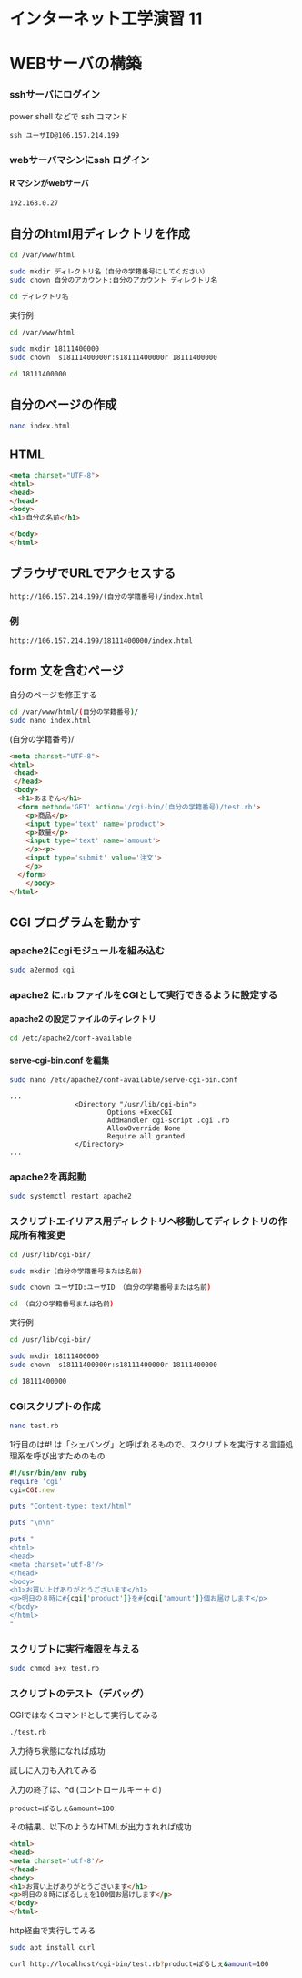 # インターネット工学演習 11


# WEBサーバの構築

### sshサーバにログイン

power shell などで ssh コマンド

```
ssh ユーザID@106.157.214.199
```


### webサーバマシンにssh ログイン

#### R マシンがwebサーバ

```bash
192.168.0.27
```

## 自分のhtml用ディレクトリを作成

```bash
cd /var/www/html

sudo mkdir ディレクトリ名（自分の学籍番号にしてください）
sudo chown 自分のアカウント:自分のアカウント ディレクトリ名

cd ディレクトリ名
```

実行例

```bash
cd /var/www/html

sudo mkdir 18111400000
sudo chown  s18111400000r:s18111400000r 18111400000 

cd 18111400000
```

## 自分のページの作成

```bash
nano index.html
```


## HTML

```html
<meta charset="UTF-8">
<html>
<head>
</head>
<body>
<h1>自分の名前</h1>

</body>
</html>

```

## ブラウザでURLでアクセスする

```
http://106.157.214.199/(自分の学籍番号)/index.html
```

### 例
	
```
http://106.157.214.199/18111400000/index.html
```

## form 文を含むページ

自分のページを修正する

```bash
cd /var/www/html/(自分の学籍番号)/
sudo nano index.html
```

(自分の学籍番号)/

```html
<meta charset="UTF-8">
<html>
 <head>
 </head>
 <body>
  <h1>あまぞん</h1>
  <form method='GET' action='/cgi-bin/(自分の学籍番号)/test.rb'>
    <p>商品</p>
    <input type='text' name='product'>
    <p>数量</p>
    <input type='text' name='amount'>
    </p><p>
    <input type='submit' value='注文'>
    </p>
  </form>
	</body>
</html>
```

## CGI プログラムを動かす

### apache2にcgiモジュールを組み込む

```bash
sudo a2enmod cgi
```

### apache2 に.rb ファイルをCGIとして実行できるように設定する

#### apache2 の設定ファイルのディレクトリ

```bash
cd /etc/apache2/conf-available
```

#### serve-cgi-bin.conf を編集

```bash
sudo nano /etc/apache2/conf-available/serve-cgi-bin.conf 
```

```
...
                <Directory "/usr/lib/cgi-bin">
                        Options +ExecCGI 
                        AddHandler cgi-script .cgi .rb
                        AllowOverride None
                        Require all granted
                </Directory>
...                
```

### apache2を再起動

```bash
sudo systemctl restart apache2
```

### スクリプトエイリアス用ディレクトリへ移動してディレクトリの作成所有権変更

```bash
cd /usr/lib/cgi-bin/

sudo mkdir（自分の学籍番号または名前)

sudo chown ユーザID:ユーザID （自分の学籍番号または名前)

cd （自分の学籍番号または名前)
```

実行例

```bash
cd /usr/lib/cgi-bin/

sudo mkdir 18111400000
sudo chown  s18111400000r:s18111400000r 18111400000 

cd 18111400000
```


### CGIスクリプトの作成


```bash
nano test.rb
```

1行目のは#! は「シェバング」と呼ばれるもので、スクリプトを実行する言語処理系を呼び出すためのもの

```ruby
#!/usr/bin/env ruby
require 'cgi'
cgi=CGI.new

puts "Content-type: text/html"

puts "\n\n"

puts "
<html>
<head>
<meta charset='utf-8'/>
</head>
<body>
<h1>お買い上げありがとうございます</h1>
<p>明日の８時に#{cgi['product']}を#{cgi['amount']}個お届けします</p>
</body>
</html>
"
```

### スクリプトに実行権限を与える

```bash
sudo chmod a+x test.rb
```

### スクリプトのテスト（デバッグ）

CGIではなくコマンドとして実行してみる

```bash
./test.rb
```

入力待ち状態になれば成功

試しに入力も入れてみる

入力の終了は、^d (コントロールキー＋ｄ)

```
product=ぽるしぇ&amount=100
```

その結果、以下のようなHTMLが出力されれば成功

```html
<html>
<head>
<meta charset='utf-8'/>
</head>
<body>
<h1>お買い上げありがとうございます</h1>
<p>明日の８時にぽるしぇを100個お届けします</p>
</body>
</html>
```

http経由で実行してみる

```bash
sudo apt install curl
```

```bash
curl http://localhost/cgi-bin/test.rb?product=ぽるしぇ&amount=100
```

